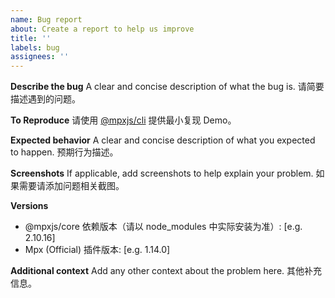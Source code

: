 ```yaml
---
name: Bug report
about: Create a report to help us improve
title: ''
labels: bug
assignees: ''
---
```


**Describe the bug**
A clear and concise description of what the bug is.
请简要描述遇到的问题。

**To Reproduce**
请使用 [@mpxjs/cli](https://mpxjs.cn/guide/basic/start.html) 提供最小复现 Demo。

**Expected behavior**
A clear and concise description of what you expected to happen.
预期行为描述。

**Screenshots**
If applicable, add screenshots to help explain your problem.
如果需要请添加问题相关截图。

**Versions**

- @mpxjs/core 依赖版本（请以 node_modules 中实际安装为准）: [e.g. 2.10.16]
- Mpx (Official) 插件版本: [e.g. 1.14.0]

**Additional context**
Add any other context about the problem here.
其他补充信息。
